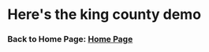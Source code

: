 # Here's the king county demo
### Back to Home Page: [Home Page](/README.md)

<div class="flourish-embed flourish-chart" data-src="visualisation/11662990"><script src="https://public.flourish.studio/resources/embed.js"></script></div>

